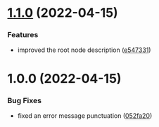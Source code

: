 # [1.1.0](https://github.com/xilution/todd-coin-api/compare/v1.0.0...v1.1.0) (2022-04-15)


### Features

* improved the root node description ([e547331](https://github.com/xilution/todd-coin-api/commit/e5473311f82da54dacfb1636133b5127fb004c23))

# 1.0.0 (2022-04-15)


### Bug Fixes

* fixed an error message punctuation ([052fa20](https://github.com/xilution/todd-coin-api/commit/052fa2048609d25842a5713b0b453c686220817a))
